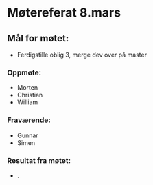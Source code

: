 # Møtereferat 8.mars
## Mål for møtet:
- Ferdigstille oblig 3, merge dev over på master

### Oppmøte:
- Morten
- Christian
- William

### Fraværende:
- Gunnar
- Simen

### Resultat fra møtet:
- .
